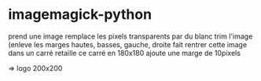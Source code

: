 # imagemagick-python




prend une image
remplace les pixels transparents par du blanc
trim l'image (enleve les marges hautes, basses, gauche, droite
fait rentrer cette image dans un carré
retaille ce carré en 180x180
ajoute une marge de 10pixels

=>
logo 200x200

